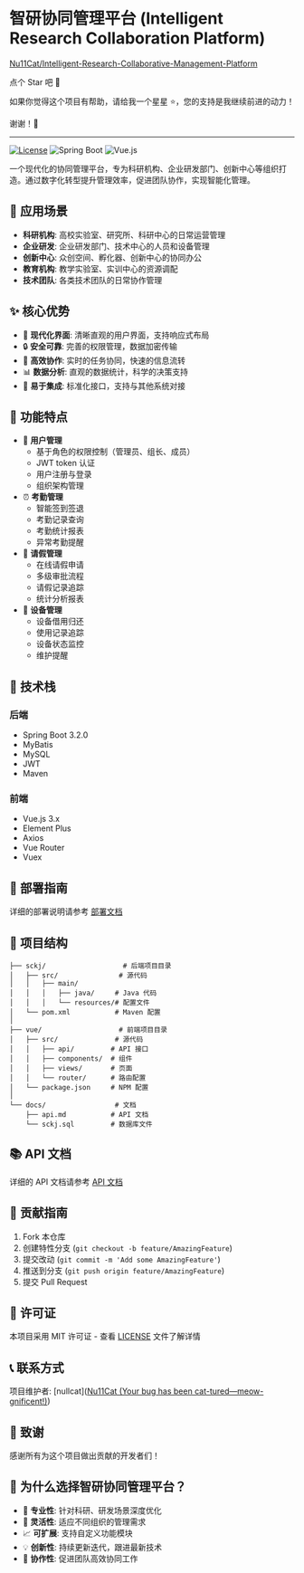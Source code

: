 # 智研协同管理平台 (Intelligent Research Collaboration Platform)

[Nu11Cat/Intelligent-Research-Collaborative-Management-Platform](https://github.com/Nu11Cat/Intelligent-Research-Collaborative-Management-Platform)

点个 Star 吧 🌟

如果你觉得这个项目有帮助，请给我一个星星 ⭐️，您的支持是我继续前进的动力！

谢谢！🙏

---



[![License](https://img.shields.io/badge/license-MIT-blue.svg)](LICENSE)
![Spring Boot](https://img.shields.io/badge/Spring%20Boot-3.2.0-green.svg)
![Vue.js](https://img.shields.io/badge/Vue.js-3.x-brightgreen.svg)

一个现代化的协同管理平台，专为科研机构、企业研发部门、创新中心等组织打造。通过数字化转型提升管理效率，促进团队协作，实现智能化管理。



## 🎯 应用场景

- **科研机构**: 高校实验室、研究所、科研中心的日常运营管理
- **企业研发**: 企业研发部门、技术中心的人员和设备管理
- **创新中心**: 众创空间、孵化器、创新中心的协同办公
- **教育机构**: 教学实验室、实训中心的资源调配
- **技术团队**: 各类技术团队的日常协作管理

## ✨ 核心优势

- 📱 **现代化界面**: 清晰直观的用户界面，支持响应式布局
- 🔒 **安全可靠**: 完善的权限管理，数据加密传输
- 🚀 **高效协作**: 实时的任务协同，快速的信息流转
- 📊 **数据分析**: 直观的数据统计，科学的决策支持
- 🔌 **易于集成**: 标准化接口，支持与其他系统对接

## 🎨 功能特点

- 🔐 **用户管理**
  - 基于角色的权限控制（管理员、组长、成员）
  - JWT token 认证
  - 用户注册与登录
  - 组织架构管理
- ⏰ **考勤管理**
  - 智能签到签退
  - 考勤记录查询
  - 考勤统计报表
  - 异常考勤提醒
- 📝 **请假管理**
  - 在线请假申请
  - 多级审批流程
  - 请假记录追踪
  - 统计分析报表
- 🔧 **设备管理**
  - 设备借用归还
  - 使用记录追踪
  - 设备状态监控
  - 维护提醒

## 🚀 技术栈

### 后端

- Spring Boot 3.2.0
- MyBatis
- MySQL
- JWT
- Maven

### 前端

- Vue.js 3.x
- Element Plus
- Axios
- Vue Router
- Vuex

## 📖 部署指南

详细的部署说明请参考 [部署文档](/document/部署方法.md)

## 📁 项目结构

```
├── sckj/                   # 后端项目目录
│   ├── src/               # 源代码
│   │   ├── main/
│   │   │   ├── java/     # Java 代码
│   │   │   └── resources/# 配置文件
│   └── pom.xml           # Maven 配置
│
├── vue/                   # 前端项目目录
│   ├── src/              # 源代码
│   │   ├── api/         # API 接口
│   │   ├── components/  # 组件
│   │   ├── views/       # 页面
│   │   └── router/      # 路由配置
│   └── package.json     # NPM 配置
│
└── docs/                 # 文档
    ├── api.md           # API 文档
    └── sckj.sql         # 数据库文件
```

## 📚 API 文档

详细的 API 文档请参考 [API 文档](docs/api.md)

## 🤝 贡献指南

1. Fork 本仓库
2. 创建特性分支 (`git checkout -b feature/AmazingFeature`)
3. 提交改动 (`git commit -m 'Add some AmazingFeature'`)
4. 推送到分支 (`git push origin feature/AmazingFeature`)
5. 提交 Pull Request

## 📄 许可证

本项目采用 MIT 许可证 - 查看 [LICENSE](LICENSE) 文件了解详情

## 📞 联系方式

项目维护者: [nullcat]([Nu11Cat (Your bug has been cat-tured—meow-gnificent!)](https://github.com/Nu11Cat))

## 🙏 致谢

感谢所有为这个项目做出贡献的开发者们！

## 🌟 为什么选择智研协同管理平台？

- 🎯 **专业性**: 针对科研、研发场景深度优化
- 🔄 **灵活性**: 适应不同组织的管理需求
- 📈 **可扩展**: 支持自定义功能模块
- 💡 **创新性**: 持续更新迭代，跟进最新技术
- 🤝 **协作性**: 促进团队高效协同工作 